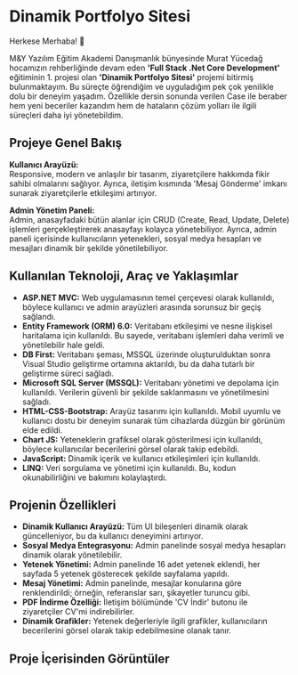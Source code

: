 # Dinamik Portfolyo Sitesi

Herkese Merhaba! 🌟

M&Y Yazılım Eğitim Akademi Danışmanlık bünyesinde Murat Yücedağ hocamızın rehberliğinde devam eden **'Full Stack .Net Core Development'** eğitiminin 1. projesi olan **'Dinamik Portfolyo Sitesi'** projemi bitirmiş bulunmaktayım. Bu süreçte öğrendiğim ve uyguladığım pek çok yenilikle dolu bir deneyim yaşadım. Özellikle dersin sonunda verilen Case ile beraber hem yeni beceriler kazandım hem de hataların çözüm yolları ile ilgili süreçleri daha iyi yönetebildim.

## Projeye Genel Bakış

**Kullanıcı Arayüzü:**  
Responsive, modern ve anlaşılır bir tasarım, ziyaretçilere hakkımda fikir sahibi olmalarını sağlıyor. Ayrıca, iletişim kısmında 'Mesaj Gönderme' imkanı sunarak ziyaretçilerle etkileşimi artırıyor.

**Admin Yönetim Paneli:**  
Admin, anasayfadaki bütün alanlar için CRUD (Create, Read, Update, Delete) işlemleri gerçekleştirerek anasayfayı kolayca yönetebiliyor. Ayrıca, admin paneli içerisinde kullanıcıların yetenekleri, sosyal medya hesapları ve mesajları dinamik bir şekilde yönetilebiliyor.

## Kullanılan Teknoloji, Araç ve Yaklaşımlar

- **ASP.NET MVC:** Web uygulamasının temel çerçevesi olarak kullanıldı, böylece kullanıcı ve admin arayüzleri arasında sorunsuz bir geçiş sağlandı.
- **Entity Framework (ORM) 6.0:** Veritabanı etkileşimi ve nesne ilişkisel haritalama için kullanıldı. Bu sayede, veritabanı işlemleri daha verimli ve yönetilebilir hale geldi.
- **DB First:** Veritabanı şeması, MSSQL üzerinde oluşturulduktan sonra Visual Studio geliştirme ortamına aktarıldı, bu da daha tutarlı bir geliştirme süreci sağladı.
- **Microsoft SQL Server (MSSQL):** Veritabanı yönetimi ve depolama için kullanıldı. Verilerin güvenli bir şekilde saklanmasını ve yönetilmesini sağladı.
- **HTML-CSS-Bootstrap:** Arayüz tasarımı için kullanıldı. Mobil uyumlu ve kullanıcı dostu bir deneyim sunarak tüm cihazlarda düzgün bir görünüm elde edildi.
- **Chart JS:** Yeteneklerin grafiksel olarak gösterilmesi için kullanıldı, böylece kullanıcılar becerilerini görsel olarak takip edebildi.
- **JavaScript:** Dinamik içerik ve kullanıcı etkileşimleri için kullanıldı.
- **LINQ:** Veri sorgulama ve yönetimi için kullanıldı. Bu, kodun okunabilirliğini ve bakımını kolaylaştırdı.

## Projenin Özellikleri

- **Dinamik Kullanıcı Arayüzü:** Tüm UI bileşenleri dinamik olarak güncelleniyor, bu da kullanıcı deneyimini artırıyor.
- **Sosyal Medya Entegrasyonu:** Admin panelinde sosyal medya hesapları dinamik olarak yönetilebilir.
- **Yetenek Yönetimi:** Admin panelinde 16 adet yetenek eklendi, her sayfada 5 yetenek gösterecek şekilde sayfalama yapıldı.
- **Mesaj Yönetimi:** Admin panelinde, mesajlar konularına göre renklendirildi; örneğin, referanslar sarı, şikayetler turuncu gibi.
- **PDF İndirme Özelliği:** İletişim bölümünde 'CV İndir' butonu ile ziyaretçiler CV'mi indirebilirler.
- **Dinamik Grafikler:** Yetenek değerleriyle ilgili grafikler, kullanıcıların becerilerini görsel olarak takip edebilmesine olanak tanır.

## Proje İçerisinden Görüntüler
